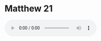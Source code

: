# Matthew 21

<audio controls>
  <source src="https://openbible.com/audio/hays/BSB_40_Mat_021_H.mp3" type="audio/mp3" />
  <a href="https://openbible.com/audio/hays/BSB_40_Mat_021_H.mp3" download="https://openbible.com/audio/hays/BSB_40_Mat_021_H.mp3">Download MP3 audio</a>.
</audio>

<!--@include: @/bible/translations/bsb/40_mat/verses/021.md-->